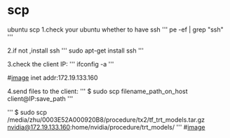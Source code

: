 # scp
ubuntu scp
1.check your ubuntu whether to have ssh
'''
pe -ef | grep "ssh"
'''

2.if not ,install ssh
'''
sudo apt-get install ssh
'''

3.check the client IP:
'''
ifconfig -a
'''

#[image](https://github.com/zhucheng725/scp/blob/master/client.png)
inet addr:172.19.133.160

4.send files to the client:
'''
$ sudo scp filename_path_on_host client@IP:save_path
'''

'''
$ sudo scp /media/zhu/0003E52A000920B8/procedure/tx2/tf_trt_models.tar.gz    nvidia@172.19.133.160:home/nvidia/procedure/trt_models/
'''
#[image](https://github.com/zhucheng725/scp/blob/master/host.png)
